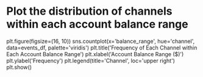 # Plot the distribution of channels within each account balance range
plt.figure(figsize=(16, 10))
sns.countplot(x='balance_range', hue='channel', data=events_df, palette='viridis')
plt.title('Frequency of Each Channel within Each Account Balance Range')
plt.xlabel('Account Balance Range ($)')
plt.ylabel('Frequency')
plt.legend(title='Channel', loc='upper right')
plt.show()
